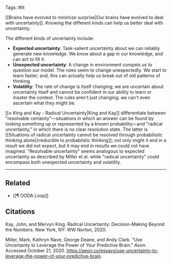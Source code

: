 Tags: #lit 

[[Brains have evolved to minimize surprise|Our brains have evolved to deal with uncertainty]]. Knowing the different kinds can help us better deal with uncertainty. 

The different kinds of uncertainty include: 
- **Expected uncertainty**: Task-salient uncertainty about we can reliably generate new knowledge. We know about a gap in our knowledge, and can act to fill it.
- **Unexpected uncertainty**: A change in environment compels us to question our model. The rules seem to change unexpectedly. We start to learn faster; and, this can actually help us break out of old patterns of thinking.
- **Volatility**: The rate of change is itself changing; we are uncertain about uncertainty itself and cannot be confident in our ability to learn or master the context. The rules aren't just changing; we can't even ascertain what they might be. 

[[≈ King and Kay - Radical Uncertainty|King and Kay]] differentiate between "resolvable certainty"—situations in which an answer can be found by looking something up or represented by a known probability—and "radical uncertainty," in which there is no clear resolution state. The latter is [[Situations of radical uncertainty cannot be resolved through probabilistic thinking alone|irreducible to probablistic thinking]]; not only might it end in a result we did not expect, but it may end in results we could not have imagined. "Resolvable uncertainty" seems analogous to expected uncertainty as described by Miller et al. while "radical uncertainty" could encompass both unexpected uncertainty and volatility. 

---
## Related
- [[¶ OODA Loop]]

## Citations
Kay, John, and Mervyn King. Radical Uncertainty: Decision-Making Beyond the Numbers. New York, NY: WW Norton, 2020.

Miller, Mark, Kathryn Nave, George Deane, and Andy Clark. “Use Uncertainty to Leverage the Power of Your Predictive Brain.” *Aeon*. Accessed October 21, 2020. https://aeon.co/essays/use-uncertainty-to-leverage-the-power-of-your-predictive-brain.

